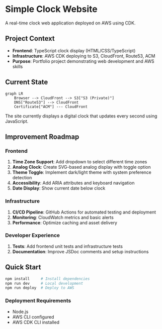 # Simple Clock Website

A real-time clock web application deployed on AWS using CDK.

## Project Context

- **Frontend**: TypeScript clock display (HTML/CSS/TypeScript)
- **Infrastructure**: AWS CDK deploying to S3, CloudFront, Route53, ACM
- **Purpose**: Portfolio project demonstrating web development and AWS skills

## Current State

```mermaid
graph LR
    Browser --> CloudFront --> S3["S3 (Private)"]
    DNS["Route53"] --> CloudFront
    Certificate["ACM"] --- CloudFront
```

The site currently displays a digital clock that updates every second using JavaScript.

## Improvement Roadmap

### Frontend
1. **Time Zone Support**: Add dropdown to select different time zones
2. **Analog Clock**: Create SVG-based analog display with toggle option
3. **Theme Toggle**: Implement dark/light theme with system preference detection
4. **Accessibility**: Add ARIA attributes and keyboard navigation
5. **Date Display**: Show current date below clock

### Infrastructure
1. **CI/CD Pipeline**: GitHub Actions for automated testing and deployment
2. **Monitoring**: CloudWatch metrics and basic alerts
3. **Performance**: Optimize caching and asset delivery

### Developer Experience
1. **Tests**: Add frontend unit tests and infrastructure tests
2. **Documentation**: Improve JSDoc comments and setup instructions

## Quick Start

```bash
npm install     # Install dependencies
npm run dev     # Local development
npm run deploy  # Deploy to AWS
```

### Deployment Requirements
- Node.js
- AWS CLI configured
- AWS CDK CLI installed
